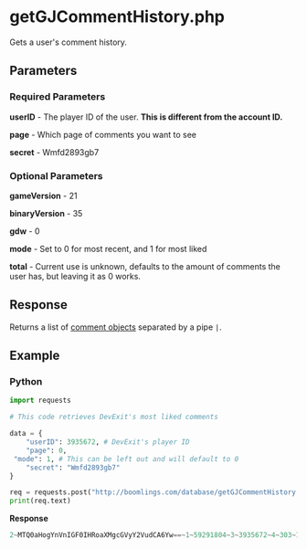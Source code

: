 # getGJCommentHistory.php

Gets a user's comment history.

## Parameters

### Required Parameters

**userID** - The player ID of the user. **This is different from the account ID.**

**page** - Which page of comments you want to see

**secret** - Wmfd2893gb7

### Optional Parameters

**gameVersion** - 21

**binaryVersion** - 35

**gdw** - 0

**mode** - Set to 0 for most recent, and 1 for most liked

**total** - Current use is unknown, defaults to the amount of comments the user has, but leaving it as 0 works.

## Response

Returns a list of [comment objects](/resources/server/comment.md) separated by a pipe `|`.

## Example

<!-- tabs:start -->

### **Python**

```py
import requests

# This code retrieves DevExit's most liked comments

data = {
    "userID": 3935672, # DevExit's player ID
    "page": 0,
 "mode": 1, # This can be left out and will default to 0
    "secret": "Wmfd2893gb7"
}

req = requests.post("http://boomlings.com/database/getGJCommentHistory.php", data=data)
print(req.text)
```

**Response**

```py
2~MTQ0aHogYnVnIGF0IHRoaXMgcGVyY2VudCA6Yw==~1~59291804~3~3935672~4~303~10~43~9~5 months~6~17381271:1~DevExit~9~119~10~18~11~16~14~0~15~2~16~173831|2~T1ZFUiAxMDAwMCBET1dOTE9BRFMhISEhIFRIWCBTT09PTyBNVUNIISEh~1~14278830~3~3935672~4~16~10~0~9~4 years~6~20407183:1~DevExit~9~119~10~18~11~16~14~0~15~2~16~173831|2~V2h5~1~39387387~3~3935672~4~16~10~0~9~2 years~6~6965185:1~DevExit~9~119~10~18~11~16~14~0~15~2~16~173831|2~cGFzcyAzNjk3NDE=~1~20374388~3~3935672~4~15~10~0~9~4 years~6~25437852:1~DevExit~9~119~10~18~11~16~14~0~15~2~16~173831|2~TCBpIGsgZSBiIG8gdA==~1~45375100~3~3935672~4~11~10~0~9~2 years~6~18743065:1~DevExit~9~119~10~18~11~16~14~0~15~2~16~173831|2~Njk3NDY5IHBhc3MhISEhISEhISE=~1~9834617~3~3935672~4~9~10~0~9~4 years~6~25333196:1~DevExit~9~119~10~18~11~16~14~0~15~2~16~173831|2~ICAg~1~28093070~3~3935672~4~7~10~0~9~3 years~6~44155639:1~DevExit~9~119~10~18~11~16~14~0~15~2~16~173831|2~MTU2MjU1IHBhc3M=~1~20727320~3~3935672~4~7~10~0~9~4 years~6~25238380:1~DevExit~9~119~10~18~11~16~14~0~15~2~16~173831|2~NTU2Mjg3IGlzIHRoZSBQQVNTU1NTU1NTIQ==~1~20742226~3~3935672~4~7~10~0~9~4 years~6~25333304:1~DevExit~9~119~10~18~11~16~14~0~15~2~16~173831|2~TmljZSBsaWtlYm90~1~34571961~3~3935672~4~6~10~0~9~3 years~6~5908756:1~DevExit~9~119~10~18~11~16~14~0~15~2~16~173831#999:0:10
```

<!-- tabs:end -->